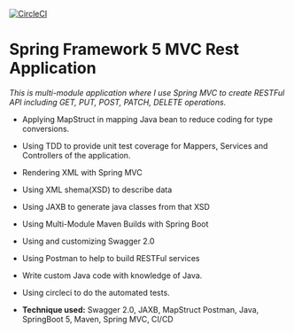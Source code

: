 [![CircleCI](https://circleci.com/gh/springframeworkguru/spring5-mvc-rest.svg?style=svg)](https://circleci.com/gh/springframeworkguru/spring5-mvc-rest)
# Spring Framework 5 MVC Rest Application
*This is multi-module application where I use Spring MVC to create RESTFul API including GET, PUT, POST, PATCH, DELETE operations.*
* Applying MapStruct in mapping Java bean to reduce coding for type conversions.
* Using TDD to provide unit test coverage for Mappers, Services and Controllers of the application.
* Rendering XML with Spring MVC
* Using XML shema(XSD) to describe data
* Using JAXB to generate java classes from that XSD
* Using Multi-Module Maven Builds with Spring Boot
* Using and customizing Swagger 2.0
* Using Postman to help to build RESTFul services
* Write custom Java code with knowledge of Java.
* Using circleci to do the automated tests.

* **Technique used:** Swagger 2.0, JAXB, MapStruct Postman, Java, SpringBoot 5, Maven, Spring MVC,   CI/CD
